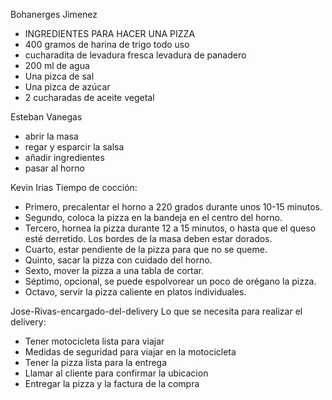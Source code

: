 Bohanerges Jimenez
- INGREDIENTES PARA HACER UNA PIZZA
- 400 gramos de harina de trigo todo uso
- cucharadita de levadura fresca levadura de panadero
- 200 ml de agua
- Una pizca de sal
- Una pizca de azúcar
- 2 cucharadas de aceite vegetal

Esteban Vanegas
- abrir la masa
- regar y esparcir la salsa 
- añadir ingredientes
- pasar al horno

Kevin Irias
Tiempo de cocción:
- Primero, precalentar el horno a 220 grados durante unos 10-15 minutos.
- Segundo, coloca la pizza en la bandeja en el centro del horno.
- Tercero, hornea la pizza durante 12 a 15 minutos, o hasta que el queso esté derretido. Los bordes de la masa deben estar dorados.
- Cuarto, estar pendiente de la pizza para que no se queme.
- Quinto, sacar la pizza con cuidado del horno.
- Sexto, mover la pizza a una tabla de cortar.
- Séptimo, opcional, se puede espolvorear un poco de orégano la pizza.
- Octavo, servir la pizza caliente en platos individuales.

Jose-Rivas-encargado-del-delivery
Lo que se necesita para realizar el delivery:

- Tener motocicleta lista para viajar
- Medidas de seguridad para viajar en la motocicleta
- Tener la pizza lista para la entrega
- Llamar al cliente para confirmar la ubicacion
- Entregar la pizza y la factura de la compra
